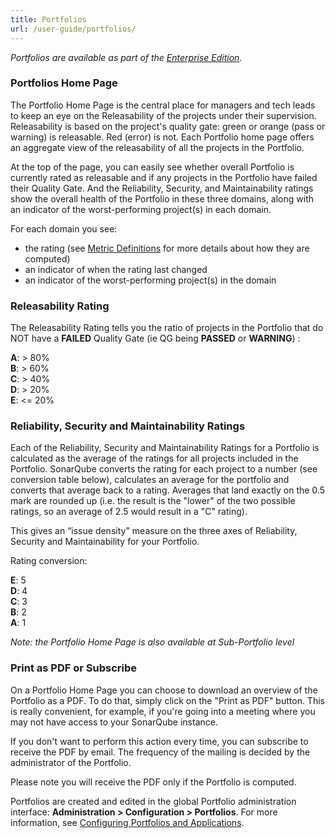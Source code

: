 ```yaml
---
title: Portfolios
url: /user-guide/portfolios/
---
```


*Portfolios are available as part of the [Enterprise Edition](https://redirect.sonarsource.com/editions/enterprise.html).*

### Portfolios Home Page

The Portfolio Home Page is the central place for managers and tech leads to keep an eye on the Releasability of the projects under their supervision. Releasability is based on the project's quality gate: green or orange (pass or warning) is releasable. Red (error) is not. Each Portfolio home page offers an aggregate view of the releasability of all the projects in the Portfolio.

At the top of the page, you can easily see whether overall Portfolio is currently rated as releasable and if any projects in the Portfolio have failed their Quality Gate. And the Reliability, Security, and Maintainability ratings show the overall health of the Portfolio in these three domains, along with an indicator of the worst-performing project(s) in each domain.

For each domain you see:

* the rating (see [Metric Definitions](/user-guide/metric-definitions/) for more details about how they are computed)
* an indicator of when the rating last changed
* an indicator of the worst-performing project(s) in the domain

### Releasability Rating

The Releasability Rating tells you the ratio of projects in the Portfolio that do NOT have a **FAILED** Quality Gate (ie QG being **PASSED** or **WARNING**) :

**A**: > 80%  
**B**: > 60%  
**C**: > 40%  
**D**: > 20%  
**E**: <= 20%  

### Reliability, Security and Maintainability Ratings

Each of the Reliability, Security and Maintainability Ratings for a Portfolio is calculated as the average of the ratings for all projects included in the Portfolio. SonarQube converts the rating for each project to a number (see conversion table below), calculates an average for the portfolio and converts that average back to a rating. Averages that land exactly on the 0.5 mark are rounded up (i.e. the result is the "lower" of the two possible ratings, so an average of 2.5 would result in a "C" rating).

This gives an “issue density" measure on the three axes of Reliability, Security and Maintainability for your Portfolio.

Rating conversion:

**E**: 5  
**D**: 4  
**C**: 3  
**B**: 2  
**A**: 1  

*Note: the Portfolio Home Page is also available at Sub-Portfolio level*

### Print as PDF or Subscribe

On a Portfolio Home Page you can choose to download an overview of the Portfolio as a PDF. To do that, simply click on the "Print as PDF" button. This is really convenient, for example, if you're going into a meeting where you may not have access to your SonarQube instance.

If you don't want to perform this action every time, you can subscribe to receive the PDF by email. The frequency of the mailing is decided by the administrator of the Portfolio.

Please note you will receive the PDF only if the Portfolio is computed.

Portfolios are created and edited in the global Portfolio administration interface: **Administration > Configuration > Portfolios**. For more information, see [Configuring Portfolios and Applications](/project-administration/configuring-portfolios-and-applications/).
